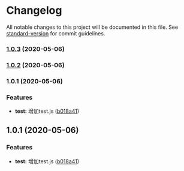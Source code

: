 # Changelog

All notable changes to this project will be documented in this file. See [standard-version](https://github.com/conventional-changelog/standard-version) for commit guidelines.

### [1.0.3](https://github.com/FearlessMa/gitMessage/compare/v1.0.2...v1.0.3) (2020-05-06)

### [1.0.2](https://github.com/FearlessMa/gitMessage/compare/v1.0.1...v1.0.2) (2020-05-06)

### 1.0.1 (2020-05-06)


### Features

* **test:** 增加test.js ([b018a41](https://github.com/FearlessMa/gitMessage/commit/b018a41dd231e478843105a57f2f23331f7d96a6))

## 1.0.1 (2020-05-06)


### Features

* **test:** 增加test.js ([b018a41](https://github.com/FearlessMa/gitMessage/commit/b018a41dd231e478843105a57f2f23331f7d96a6))
